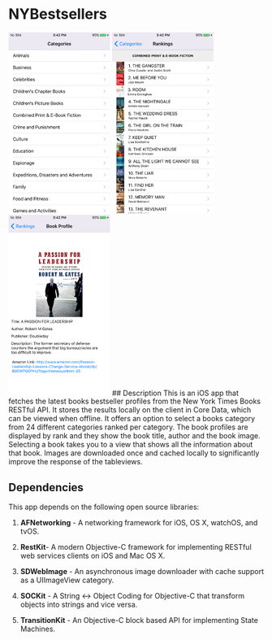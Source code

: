# NYBestsellers
<img src="https://github.com/elefantel/NYBestsellers/blob/develop/Screenshots/categories.png" alt="Categories" style="width: 200px;"/>
<img src="https://github.com/elefantel/NYBestsellers/blob/develop/Screenshots/rankings.png" alt="Rankings" style="width: 200px;"/>
<img src="https://github.com/elefantel/NYBestsellers/blob/develop/Screenshots/book-profile.png" alt="Book Profile" style="width: 200px;"/>
## Description
This is an iOS app that fetches the latest books bestseller profiles from the New York Times Books RESTful API. It stores the results locally on the client in Core Data, which can be viewed when offline. It offers an option to select a books category from 24 different categories ranked per category. The book profiles are displayed by rank and they show the book title, author and the book image. Selecting a book takes you to a view that shows all the information about that book. Images are downloaded once and cached locally to significantly improve the response of the tableviews.

## Dependencies
This app depends on the following open source libraries:

1. **AFNetworking** - A networking framework for iOS, OS X, watchOS, and tvOS.

2. **RestKit**- A modern Objective-C framework for implementing RESTful web services clients on iOS and Mac OS X.

3. **SDWebImage** - An asynchronous image downloader with cache support as a UIImageView category.

4. **SOCKit** - A String <-> Object Coding for Objective-C that transform objects into strings and vice versa.

5. **TransitionKit** - An Objective-C block based API for implementing State Machines.
